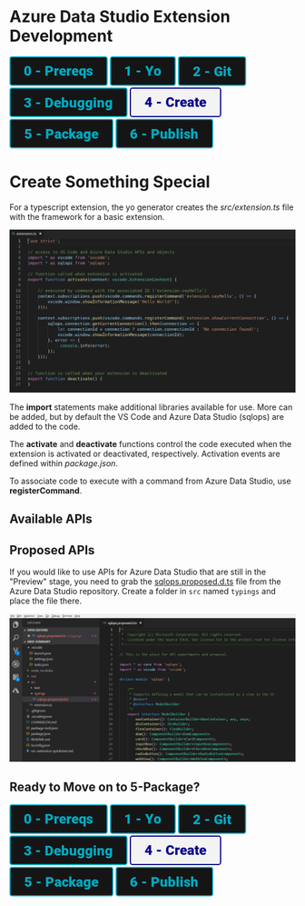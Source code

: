 # Azure Data Studio Extension Development

[![Prereqs](/images/buttons/button_prereqs.png)](0-Prereqs.md)
[![Prereqs](/images/buttons/button_yo.png)](1-Yo.md)
[![Prereqs](/images/buttons/button_git.png)](2-Git.md)
[![Prereqs](/images/buttons/button_debugging.png)](3-Debugging.md)
[![Prereqs](/images/buttons2/button_create.png)](4-CodeCreate.md)
[![Prereqs](/images/buttons/button_package.png)](5-Package.md)
[![Prereqs](/images/buttons/button_publish.png)](6-Publish.md)

# Create Something Special

For a typescript extension, the yo generator creates the *src/extension.ts* file with the framework for a basic extension.

![Extension Framework](/images/4/framework.png)

The **import** statements make additional libraries available for use.  More can be added, but by default the VS Code and Azure Data Studio (sqlops) are added to the code.

The **activate** and **deactivate** functions control the code executed when the extension is activated or deactivated, respectively.  Activation events are defined within *package.json*.

To associate code to execute with a command from Azure Data Studio, use **registerCommand**. 


## Available APIs



## Proposed APIs
If you would like to use APIs for Azure Data Studio that are still in the "Preview" stage, you need to grab the [sqlops.proposed.d.ts](https://raw.githubusercontent.com/Microsoft/sqlopsstudio/master/src/sql/sqlops.proposed.d.ts) file from the Azure Data Studio repository. Create a folder in `src` named `typings` and place the file there.

![Proposed API File](/images/4/proposed_apis.png)


## Ready to Move on to 5-Package?
[![Prereqs](/images/buttons/button_prereqs.png)](0-Prereqs.md)
[![Prereqs](/images/buttons/button_yo.png)](1-Yo.md)
[![Prereqs](/images/buttons/button_git.png)](2-Git.md)
[![Prereqs](/images/buttons/button_debugging.png)](3-Debugging.md)
[![Prereqs](/images/buttons2/button_create.png)](4-CodeCreate.md)
[![Prereqs](/images/buttons/button_package.png)](5-Package.md)
[![Prereqs](/images/buttons/button_publish.png)](6-Publish.md)